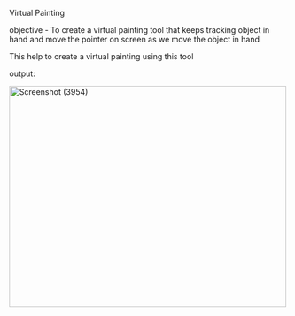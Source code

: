Virtual Painting

objective - To create a virtual painting tool that keeps tracking object in hand and move the pointer on screen as we move the object in hand

This help to create a virtual painting using this tool

output:


<img width="500" height="400" alt="Screenshot (3954)" src="https://github.com/user-attachments/assets/a436e474-e8b6-4029-ae87-332e2d43ca54" />
